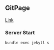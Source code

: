 ## GitPage

[Link](https://seungjin-le.github.io/)

### Server Start
```shell
bundle exec jekyll s
```

